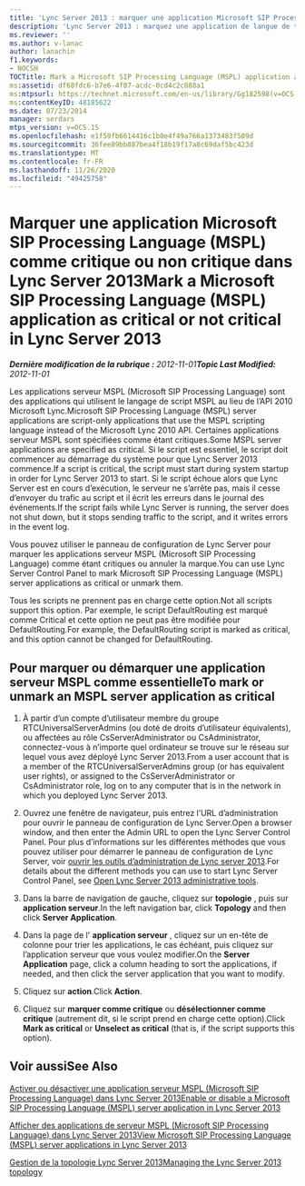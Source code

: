 ```yaml
---
title: 'Lync Server 2013 : marquer une application Microsoft SIP Processing Language (MSPL) comme critique ou non critique'
description: 'Lync Server 2013 : marquez une application de langue de traitement SIP Microsoft (MSPL) comme critique ou non critique.'
ms.reviewer: ''
ms.author: v-lanac
author: lanachin
f1.keywords:
- NOCSH
TOCTitle: Mark a Microsoft SIP Processing Language (MSPL) application as critical or not critical
ms:assetid: df68fdc6-b7e6-4f07-acdc-0cd4c2c888a1
ms:mtpsurl: https://technet.microsoft.com/en-us/library/Gg182598(v=OCS.15)
ms:contentKeyID: 48185622
ms.date: 07/23/2014
manager: serdars
mtps_version: v=OCS.15
ms.openlocfilehash: e1f59fb6614416c1b0e4f49a766a1373483f509d
ms.sourcegitcommit: 36fee89bb887bea4f18b19f17a8c69daf5bc423d
ms.translationtype: MT
ms.contentlocale: fr-FR
ms.lasthandoff: 11/26/2020
ms.locfileid: "49425758"
---
```

# <a name="mark-a-microsoft-sip-processing-language-mspl-application-as-critical-or-not-critical-in-lync-server-2013"></a><span data-ttu-id="ec175-103">Marquer une application Microsoft SIP Processing Language (MSPL) comme critique ou non critique dans Lync Server 2013</span><span class="sxs-lookup"><span data-stu-id="ec175-103">Mark a Microsoft SIP Processing Language (MSPL) application as critical or not critical in Lync Server 2013</span></span>

<div data-xmlns="http://www.w3.org/1999/xhtml">

<div class="topic" data-xmlns="http://www.w3.org/1999/xhtml" data-msxsl="urn:schemas-microsoft-com:xslt" data-cs="https://msdn.microsoft.com/">

<div data-asp="https://msdn2.microsoft.com/asp">



</div>

<div id="mainSection">

<div id="mainBody"><span data-ttu-id="ec175-104">

<span> </span></span><span class="sxs-lookup"><span data-stu-id="ec175-104">

<span> </span></span></span>

<span data-ttu-id="ec175-105">_**Dernière modification de la rubrique :** 2012-11-01_</span><span class="sxs-lookup"><span data-stu-id="ec175-105">_**Topic Last Modified:** 2012-11-01_</span></span>

<span data-ttu-id="ec175-106">Les applications serveur MSPL (Microsoft SIP Processing Language) sont des applications qui utilisent le langage de script MSPL au lieu de l’API 2010 Microsoft Lync.</span><span class="sxs-lookup"><span data-stu-id="ec175-106">Microsoft SIP Processing Language (MSPL) server applications are script-only applications that use the MSPL scripting language instead of the Microsoft Lync 2010 API.</span></span> <span data-ttu-id="ec175-107">Certaines applications serveur MSPL sont spécifiées comme étant critiques.</span><span class="sxs-lookup"><span data-stu-id="ec175-107">Some MSPL server applications are specified as critical.</span></span> <span data-ttu-id="ec175-108">Si le script est essentiel, le script doit commencer au démarrage du système pour que Lync Server 2013 commence.</span><span class="sxs-lookup"><span data-stu-id="ec175-108">If a script is critical, the script must start during system startup in order for Lync Server 2013 to start.</span></span> <span data-ttu-id="ec175-109">Si le script échoue alors que Lync Server est en cours d’exécution, le serveur ne s’arrête pas, mais il cesse d’envoyer du trafic au script et il écrit les erreurs dans le journal des événements.</span><span class="sxs-lookup"><span data-stu-id="ec175-109">If the script fails while Lync Server is running, the server does not shut down, but it stops sending traffic to the script, and it writes errors in the event log.</span></span>

<span data-ttu-id="ec175-110">Vous pouvez utiliser le panneau de configuration de Lync Server pour marquer les applications serveur MSPL (Microsoft SIP Processing Language) comme étant critiques ou annuler la marque.</span><span class="sxs-lookup"><span data-stu-id="ec175-110">You can use Lync Server Control Panel to mark Microsoft SIP Processing Language (MSPL) server applications as critical or unmark them.</span></span>

<span data-ttu-id="ec175-111">Tous les scripts ne prennent pas en charge cette option.</span><span class="sxs-lookup"><span data-stu-id="ec175-111">Not all scripts support this option.</span></span> <span data-ttu-id="ec175-112">Par exemple, le script DefaultRouting est marqué comme Critical et cette option ne peut pas être modifiée pour DefaultRouting.</span><span class="sxs-lookup"><span data-stu-id="ec175-112">For example, the DefaultRouting script is marked as critical, and this option cannot be changed for DefaultRouting.</span></span>

<div>

## <a name="to-mark-or-unmark-an-mspl-server-application-as-critical"></a><span data-ttu-id="ec175-113">Pour marquer ou démarquer une application serveur MSPL comme essentielle</span><span class="sxs-lookup"><span data-stu-id="ec175-113">To mark or unmark an MSPL server application as critical</span></span>

1.  <span data-ttu-id="ec175-114">À partir d’un compte d’utilisateur membre du groupe RTCUniversalServerAdmins (ou doté de droits d’utilisateur équivalents), ou affectées au rôle CsServerAdministrator ou CsAdministrator, connectez-vous à n’importe quel ordinateur se trouve sur le réseau sur lequel vous avez déployé Lync Server 2013.</span><span class="sxs-lookup"><span data-stu-id="ec175-114">From a user account that is a member of the RTCUniversalServerAdmins group (or has equivalent user rights), or assigned to the CsServerAdministrator or CsAdministrator role, log on to any computer that is in the network in which you deployed Lync Server 2013.</span></span>

2.  <span data-ttu-id="ec175-115">Ouvrez une fenêtre de navigateur, puis entrez l’URL d’administration pour ouvrir le panneau de configuration de Lync Server.</span><span class="sxs-lookup"><span data-stu-id="ec175-115">Open a browser window, and then enter the Admin URL to open the Lync Server Control Panel.</span></span> <span data-ttu-id="ec175-116">Pour plus d’informations sur les différentes méthodes que vous pouvez utiliser pour démarrer le panneau de configuration de Lync Server, voir [ouvrir les outils d’administration de Lync server 2013](lync-server-2013-open-lync-server-administrative-tools.md).</span><span class="sxs-lookup"><span data-stu-id="ec175-116">For details about the different methods you can use to start Lync Server Control Panel, see [Open Lync Server 2013 administrative tools](lync-server-2013-open-lync-server-administrative-tools.md).</span></span>

3.  <span data-ttu-id="ec175-117">Dans la barre de navigation de gauche, cliquez sur **topologie** , puis sur **application serveur**.</span><span class="sxs-lookup"><span data-stu-id="ec175-117">In the left navigation bar, click **Topology** and then click **Server Application**.</span></span>

4.  <span data-ttu-id="ec175-118">Dans la page de l' **application serveur** , cliquez sur un en-tête de colonne pour trier les applications, le cas échéant, puis cliquez sur l’application serveur que vous voulez modifier.</span><span class="sxs-lookup"><span data-stu-id="ec175-118">On the **Server Application** page, click a column heading to sort the applications, if needed, and then click the server application that you want to modify.</span></span>

5.  <span data-ttu-id="ec175-119">Cliquez sur **action**.</span><span class="sxs-lookup"><span data-stu-id="ec175-119">Click **Action**.</span></span>

6.  <span data-ttu-id="ec175-120">Cliquez sur **marquer comme critique** ou **désélectionner comme critique** (autrement dit, si le script prend en charge cette option).</span><span class="sxs-lookup"><span data-stu-id="ec175-120">Click **Mark as critical** or **Unselect as critical** (that is, if the script supports this option).</span></span>

</div>

<div>

## <a name="see-also"></a><span data-ttu-id="ec175-121">Voir aussi</span><span class="sxs-lookup"><span data-stu-id="ec175-121">See Also</span></span>


[<span data-ttu-id="ec175-122">Activer ou désactiver une application serveur MSPL (Microsoft SIP Processing Language) dans Lync Server 2013</span><span class="sxs-lookup"><span data-stu-id="ec175-122">Enable or disable a Microsoft SIP Processing Language (MSPL) server application in Lync Server 2013</span></span>](lync-server-2013-enable-or-disable-a-microsoft-sip-processing-language-mspl-server-application.md)  


[<span data-ttu-id="ec175-123">Afficher des applications de serveur MSPL (Microsoft SIP Processing Language) dans Lync Server 2013</span><span class="sxs-lookup"><span data-stu-id="ec175-123">View Microsoft SIP Processing Language (MSPL) server applications in Lync Server 2013</span></span>](lync-server-2013-view-microsoft-sip-processing-language-mspl-server-applications.md)  


[<span data-ttu-id="ec175-124">Gestion de la topologie Lync Server 2013</span><span class="sxs-lookup"><span data-stu-id="ec175-124">Managing the Lync Server 2013 topology</span></span>](lync-server-2013-managing-the-lync-server-topology.md)  
  

<span data-ttu-id="ec175-125"></div>

</div>

<span> </span>

</div>

</div>

</span><span class="sxs-lookup"><span data-stu-id="ec175-125"></div>

</div>

<span> </span>

</div>

</div>

</span></span></div>

